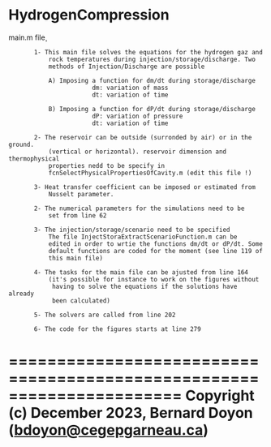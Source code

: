 # HydrogenCompression
 main.m file¸

           1- This main file solves the equations for the hydrogen gaz and 
               rock temperatures during injection/storage/discharge. Two
               methods of Injection/Discharge are possible

               A) Imposing a function for dm/dt during storage/discharge 
                           dm: variation of mass
                           dt: variation of time 

               B) Imposing a function for dP/dt during storage/discharge
                           dP: variation of pressure
                           dt: variation of time 
           
           2- The reservoir can be outside (surronded by air) or in the ground.
               (vertical or horizontal). reservoir dimension and thermophysical
               properties nedd to be specify in
               fcnSelectPhysicalPropertiesOfCavity.m (edit this file !)

           3- Heat transfer coefficient can be imposed or estimated from
               Nusselt parameter.  

           2- The numerical parameters for the simulations need to be
               set from line 62

           3- The injection/storage/scenario need to be specified 
               The file InjectStoraExtractScenarioFunction.m can be
               edited in order to wrtie the functions dm/dt or dP/dt. Some
               default functions are coded for the moment (see line 119 of
               this main file)

           4- The tasks for the main file can be ajusted from line 164
               (it's possible for instance to work on the figures without 
                having to solve the equations if the solutions have already 
                been calculated)   

           5- The solvers are called from line 202

           6- The code for the figures starts at line 279
             
 ======================================================================
 Copyright (c) December 2023, Bernard Doyon (bdoyon@cegepgarneau.ca)
 ======================================================================     
